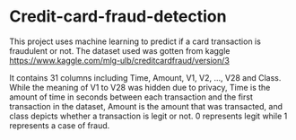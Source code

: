 # Credit-card-fraud-detection

This project uses machine learning to predict if a card transaction is fraudulent or not. The dataset used was gotten from kaggle https://www.kaggle.com/mlg-ulb/creditcardfraud/version/3

It contains 31 columns including Time, Amount, V1, V2, ..., V28 and Class.
While the meaning of V1 to V28 was hidden due to privacy, Time is the amount of time in seconds between each transaction and the first transaction in the dataset, Amount is the amount that was transacted, and class depicts whether a transaction is legit or not. 0 represents legit while 1 represents a case of fraud.
